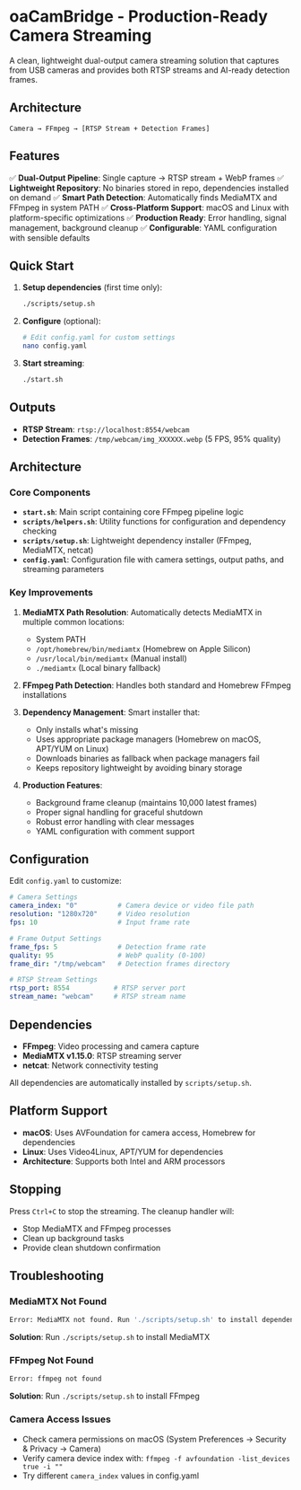 # oaCamBridge - Production-Ready Camera Streaming

A clean, lightweight dual-output camera streaming solution that captures from USB cameras and provides both RTSP streams and AI-ready detection frames.

## Architecture

```
Camera → FFmpeg → [RTSP Stream + Detection Frames]
```

## Features

✅ **Dual-Output Pipeline**: Single capture → RTSP stream + WebP frames
✅ **Lightweight Repository**: No binaries stored in repo, dependencies installed on demand
✅ **Smart Path Detection**: Automatically finds MediaMTX and FFmpeg in system PATH
✅ **Cross-Platform Support**: macOS and Linux with platform-specific optimizations
✅ **Production Ready**: Error handling, signal management, background cleanup
✅ **Configurable**: YAML configuration with sensible defaults

## Quick Start

1. **Setup dependencies** (first time only):
   ```bash
   ./scripts/setup.sh
   ```

2. **Configure** (optional):
   ```bash
   # Edit config.yaml for custom settings
   nano config.yaml
   ```

3. **Start streaming**:
   ```bash
   ./start.sh
   ```

## Outputs

- **RTSP Stream**: `rtsp://localhost:8554/webcam`
- **Detection Frames**: `/tmp/webcam/img_XXXXXX.webp` (5 FPS, 95% quality)

## Architecture

### Core Components

- **`start.sh`**: Main script containing core FFmpeg pipeline logic
- **`scripts/helpers.sh`**: Utility functions for configuration and dependency checking
- **`scripts/setup.sh`**: Lightweight dependency installer (FFmpeg, MediaMTX, netcat)
- **`config.yaml`**: Configuration file with camera settings, output paths, and streaming parameters

### Key Improvements

1. **MediaMTX Path Resolution**: Automatically detects MediaMTX in multiple common locations:
   - System PATH
   - `/opt/homebrew/bin/mediamtx` (Homebrew on Apple Silicon)
   - `/usr/local/bin/mediamtx` (Manual install)
   - `./mediamtx` (Local binary fallback)

2. **FFmpeg Path Detection**: Handles both standard and Homebrew FFmpeg installations

3. **Dependency Management**: Smart installer that:
   - Only installs what's missing
   - Uses appropriate package managers (Homebrew on macOS, APT/YUM on Linux)
   - Downloads binaries as fallback when package managers fail
   - Keeps repository lightweight by avoiding binary storage

4. **Production Features**:
   - Background frame cleanup (maintains 10,000 latest frames)
   - Proper signal handling for graceful shutdown
   - Robust error handling with clear messages
   - YAML configuration with comment support

## Configuration

Edit `config.yaml` to customize:

```yaml
# Camera Settings
camera_index: "0"          # Camera device or video file path
resolution: "1280x720"     # Video resolution
fps: 10                    # Input frame rate

# Frame Output Settings
frame_fps: 5               # Detection frame rate
quality: 95                # WebP quality (0-100)
frame_dir: "/tmp/webcam"   # Detection frames directory

# RTSP Stream Settings
rtsp_port: 8554           # RTSP server port
stream_name: "webcam"     # RTSP stream name
```

## Dependencies

- **FFmpeg**: Video processing and camera capture
- **MediaMTX v1.15.0**: RTSP streaming server
- **netcat**: Network connectivity testing

All dependencies are automatically installed by `scripts/setup.sh`.

## Platform Support

- **macOS**: Uses AVFoundation for camera access, Homebrew for dependencies
- **Linux**: Uses Video4Linux, APT/YUM for dependencies
- **Architecture**: Supports both Intel and ARM processors

## Stopping

Press `Ctrl+C` to stop the streaming. The cleanup handler will:
- Stop MediaMTX and FFmpeg processes
- Clean up background tasks
- Provide clean shutdown confirmation

## Troubleshooting

### MediaMTX Not Found
```bash
Error: MediaMTX not found. Run './scripts/setup.sh' to install dependencies.
```
**Solution**: Run `./scripts/setup.sh` to install MediaMTX

### FFmpeg Not Found
```bash
Error: ffmpeg not found
```
**Solution**: Run `./scripts/setup.sh` to install FFmpeg

### Camera Access Issues
- Check camera permissions on macOS (System Preferences → Security & Privacy → Camera)
- Verify camera device index with: `ffmpeg -f avfoundation -list_devices true -i ""`
- Try different `camera_index` values in config.yaml